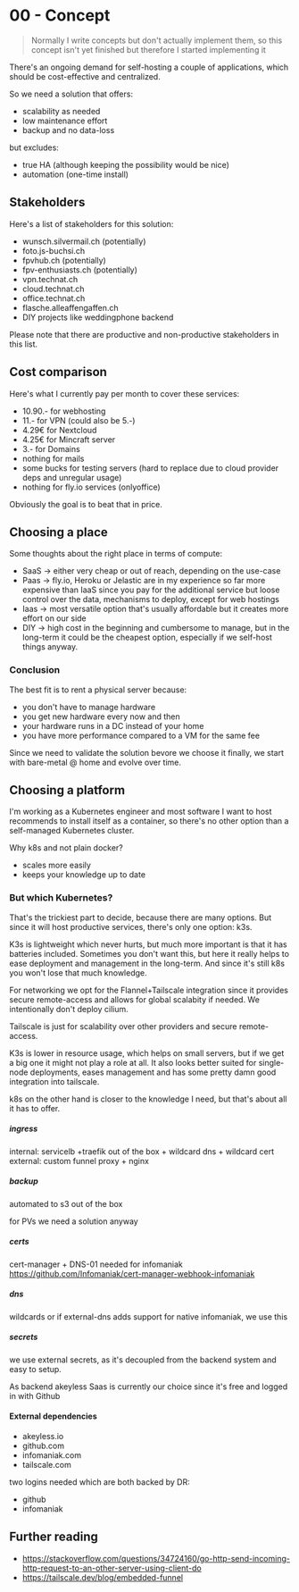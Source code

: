 # 00 - Concept

> Normally I write concepts but don't actually implement them, so this concept isn't yet finished but therefore I started implementing it

There's an ongoing demand for self-hosting a couple of applications, which should be cost-effective and centralized.

So we need a solution that offers:
- scalability as needed 
- low maintenance effort 
- backup and no data-loss

but excludes:
- true HA (although keeping the possibility would be nice)
- automation (one-time install)

## Stakeholders
Here's a list of stakeholders for this solution:
- wunsch.silvermail.ch (potentially)
- foto.js-buchsi.ch
- fpvhub.ch (potentially)
- fpv-enthusiasts.ch (potentially)
- vpn.technat.ch
- cloud.technat.ch
- office.technat.ch
- flasche.alleaffengaffen.ch
- DIY projects like weddingphone backend

Please note that there are productive and non-productive stakeholders in this list.

## Cost comparison

Here's what I currently pay per month to cover these services:
- 10.90.- for webhosting
- 11.- for VPN (could also be 5.-)
- 4.29€ for Nextcloud
- 4.25€ for Mincraft server
- 3.- for Domains
- nothing for mails
- some bucks for testing servers (hard to replace due to cloud provider deps and unregular usage)
- nothing for fly.io services (onlyoffice)

Obviously the goal is to beat that in price.

## Choosing a place

Some thoughts about the right place in terms of compute:
- SaaS -> either very cheap or out of reach, depending on the use-case
- Paas -> fly.io, Heroku or Jelastic are in my experience so far more expensive than IaaS since you pay for the additional service but loose control over the data, mechanisms to deploy, except for web hostings
- Iaas -> most versatile option that's usually affordable but it creates more effort on our side
- DIY -> high cost in the beginning and cumbersome to manage, but in the long-term it could be the cheapest option, especially if we self-host things anyway.

### Conclusion
The best fit is to rent a physical server because:
- you don't have to manage hardware
- you get new hardware every now and then
- your hardware runs in a DC instead of your home
- you have more performance compared to a VM for the same fee

Since we need to validate the solution bevore we choose it finally, we start with bare-metal @ home and evolve over time.

## Choosing a platform

I'm working as a Kubernetes engineer and most software I want to host recommends to install itself as a container, so there's no other option than a self-managed Kubernetes cluster.

Why k8s and not plain docker?
- scales more easily
- keeps your knowledge up to date

### But which Kubernetes?
 
That's the trickiest part to decide, because there are many options. But since it will host productive services, there's only one option: k3s.

K3s is lightweight which never hurts, but much more important is that it has batteries included. Sometimes you don't want this, but here it really helps to ease deployment and management in the long-term. And since it's still k8s you won't lose that much knowledge.

For networking we opt for the Flannel+Tailscale integration since it provides secure remote-access and allows for global scalabity if needed. We intentionally don't deploy cilium.

Tailscale is just for scalability over other providers and secure remote-access.

K3s is lower in resource usage, which helps on small servers, but if we get a big one it might not play a role at all. It also looks better suited for single-node deployments, eases management and has some pretty damn good integration into tailscale.

k8s on the other hand is closer to the knowledge I need, but that's about all it has to offer.

##### ingress
internal: servicelb +traefik out of the box + wildcard dns + wildcard cert
external: custom funnel proxy + nginx

##### backup
automated to s3 out of the box

for PVs we need a solution anyway

##### certs
cert-manager + DNS-01 needed for infomaniak
https://github.com/Infomaniak/cert-manager-webhook-infomaniak

##### dns
wildcards or if external-dns adds support for native infomaniak, we use this

##### secrets
we use external secrets, as it's decoupled from the backend system and easy to setup.

As backend akeyless Saas is currently our choice since it's free and logged in with Github

#### External dependencies
- akeyless.io
- github.com
- infomaniak.com
- tailscale.com

two logins needed which are both backed by DR:
- github
- infomaniak

## Further reading
- https://stackoverflow.com/questions/34724160/go-http-send-incoming-http-request-to-an-other-server-using-client-do
- https://tailscale.dev/blog/embedded-funnel

